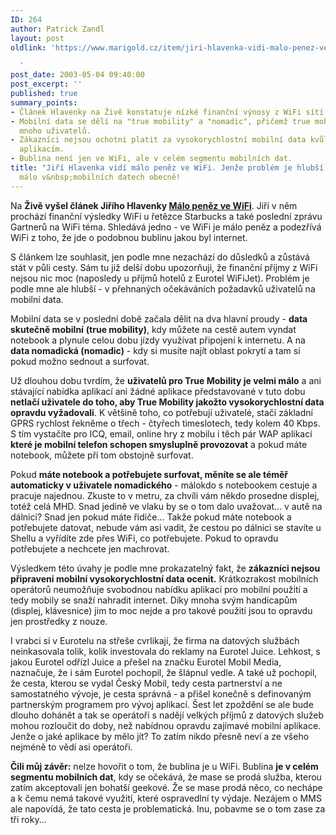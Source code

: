 ```yaml
---
ID: 264
author: Patrick Zandl
layout: post
oldlink: 'https://www.marigold.cz/item/jiri-hlavenka-vidi-malo-penez-ve-wifi-jenze-problem-je-hlubsi-je-jich-malo-v-mobilnich-datech-obecne

  '
post_date: 2003-05-04 09:40:00
post_excerpt: ''
published: true
summary_points:
- Článek Hlavenky na Živě konstatuje nízké finanční výnosy z WiFi sítí.
- Mobilní data se dělí na "true mobility" a "nomadic", přičemž true mobility nevyužívá
  mnoho uživatelů.
- Zákazníci nejsou ochotni platit za vysokorychlostní mobilní data kvůli omezeným
  aplikacím.
- Bublina není jen ve WiFi, ale v celém segmentu mobilních dat.
title: "Jiří Hlavenka vidí málo peněz ve WiFi. Jenže problém je hlubší – je jich"
  málo v&nbsp;mobilních datech obecně!
---
```


<p>
Na <STRONG>Živě vyšel článek Jiřího Hlavenky </STRONG><A href="http://www.zive.cz/h/Byznys/Ar.asp?ARI=110596&amp;CAI=2034" target=_blank><STRONG>Málo peněz ve WiFi</STRONG></A>. Jiří v něm prochází finanční výsledky WiFi u řetězce Starbucks a také poslední zprávu Gartnerů na WiFi téma. Shledává jedno - ve WiFi je málo peněz a podezřívá WiFi z toho, že jde o podobnou bublinu jakou byl internet.</p>

<p>
S článkem lze souhlasit, jen podle mne nezachází do důsledků a zůstává stát v půli cesty. Sám tu již delší dobu upozorňuji, že finanční příjmy z WiFi nejsou nic moc (naposledy u příjmů hotelů z Eurotel WiFiJet). Problém je podle mne ale hlubší - v přehnaných očekáváních požadavků uživatelů na mobilní data. </p>

<p>
Mobilní data se v poslední době začala dělit na dva hlavní proudy - <B>data skutečně mobilní</B> <B>(true mobility)</B>, kdy můžete na cestě autem vyndat notebook a plynule celou dobu jízdy využívat připojení k internetu. A na <B>data nomadická (nomadic)</B> - kdy si musíte najít oblast pokrytí a tam si pokud možno sednout a surfovat. </p>

<p>
Už dlouhou dobu tvrdím, že <STRONG>uživatelů pro True Mobility je velmi málo</STRONG> a ani stávající nabídka aplikací ani žádné aplikace představované v tuto dobu <STRONG>netlačí uživatele do toho, aby True Mobility jakožto vysokorychlostní data opravdu vyžadovali</STRONG>. K většině toho, co potřebují uživatelé, stačí základní GPRS rychlost řekněme o třech - čtyřech timeslotech, tedy kolem 40 Kbps. S tím vystačíte pro ICQ, email, online hry z mobilu i těch pár WAP aplikací <STRONG>které je mobilní telefon schopen smysluplně provozovat</STRONG> a pokud máte notebook, můžete při tom obstojně surfovat.</p>

<p>
Pokud <STRONG>máte notebook a potřebujete surfovat, měníte se ale téměř automaticky v uživatele nomadického</STRONG> - málokdo s notebookem cestuje a pracuje najednou. Zkuste to v metru, za chvíli vám někdo prosedne displej, totéž celá MHD. Snad jedině ve vlaku by se o tom dalo uvažovat... v autě na dálnici? Snad jen pokud máte řidiče... Takže pokud máte notebook a potřebujete datovat, nebude vám asi vadit, že cestou po dálnici se stavíte u Shellu a vyřídíte zde přes WiFi, co potřebujete. Pokud to opravdu potřebujete a nechcete jen machrovat.</p>

<p>
Výsledkem této úvahy je podle mne prokazatelný fakt, že <STRONG>zákazníci nejsou připraveni mobilní vysokorychlostní data ocenit.</STRONG> Krátkozrakost mobilních operátorů neumožňuje svobodnou nabídku aplikací pro mobilní použití a tedy mobily se snaží nahradit internet. Díky mnoha svým handicapům (displej, klávesnice) jim to moc nejde a pro takové použití jsou to opravdu jen prostředky z nouze.</p>

<p>
I vrabci si v Eurotelu na střeše cvrlikají, že firma na datových službách neinkasovala tolik, kolik investovala do reklamy na Eurotel Juice. Lehkost, s jakou Eurotel odřízl Juice a přešel na značku Eurotel Mobil Media, naznačuje, že i sám Eurotel pochopil, že šlápnul vedle. A také už pochopil, že cesta, kterou se vydal Český Mobil, tedy cesta partnerství a ne samostatného vývoje, je cesta správná - a přišel konečně s definovaným partnerským programem pro vývoj aplikací. Šest let zpoždění se ale bude dlouho dohánět a tak se operátoři s nadějí velkých příjmů z datových služeb mohou rozloučit do doby, než nabídnou opravdu zajímavé mobilní aplikace. Jenže o jaké aplikace by mělo jít? To zatím nikdo přesně neví a ze všeho nejméně to vědí asi operátoři. </p>

<p>
<STRONG>Čili můj závěr:</STRONG> nelze hovořit o tom, že bublina je u WiFi. Bublina <STRONG>je v celém segmentu mobilních dat</STRONG>, kdy se očekává, že mase se prodá služba, kterou zatím akceptovali jen bohatší geekové. Že se mase prodá něco, co nechápe a k čemu nemá takové využití, které ospravedlní ty výdaje. Nezájem o MMS ale napovídá, že tato cesta je problematická. Inu, pobavme se o tom zase za tři roky...</p>